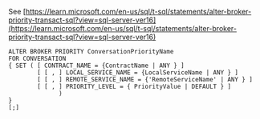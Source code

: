 See [https://learn.microsoft.com/en-us/sql/t-sql/statements/alter-broker-priority-transact-sql?view=sql-server-ver16](https://learn.microsoft.com/en-us/sql/t-sql/statements/alter-broker-priority-transact-sql?view=sql-server-ver16)
```
ALTER BROKER PRIORITY ConversationPriorityName  
FOR CONVERSATION  
{ SET ( [ CONTRACT_NAME = {ContractName | ANY } ]  
        [ [ , ] LOCAL_SERVICE_NAME = {LocalServiceName | ANY } ]  
        [ [ , ] REMOTE_SERVICE_NAME = {'RemoteServiceName' | ANY } ]  
        [ [ , ] PRIORITY_LEVEL = { PriorityValue | DEFAULT } ]  
              )  
}  
[;]
```
